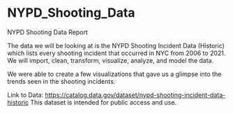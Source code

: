 # NYPD_Shooting_Data
NYPD Shooting Data Report

The data we will be looking at is the NYPD Shooting Incident Data (Historic) which lists every shooting incident that occurred in NYC from 2006 to 2021. 
We will import, clean, transform, visualize, analyze, and model the data.

We were able to create a few visualizations that gave us a glimpse into the trends seen in the shooting incidents.

Link to Data: https://catalog.data.gov/dataset/nypd-shooting-incident-data-historic
This dataset is intended for public access and use. 
